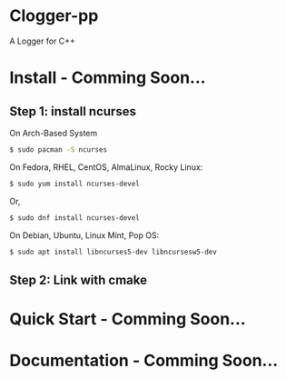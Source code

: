 # Clogger-pp
A Logger for C++ <br>

# Install - Comming Soon...
## Step 1: install ncurses <br>
On Arch-Based System <br>

```bash
$ sudo pacman -S ncurses
```

On Fedora, RHEL, CentOS, AlmaLinux, Rocky Linux: <br>

```bash
$ sudo yum install ncurses-devel
```

Or, <br>

```bash
$ sudo dnf install ncurses-devel
```

On Debian, Ubuntu, Linux Mint, Pop OS: <br>

```bash
$ sudo apt install libncurses5-dev libncursesw5-dev
```

## Step 2: Link with cmake

# Quick Start - Comming Soon...

# Documentation - Comming Soon...


